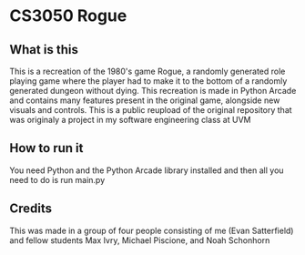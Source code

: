 # CS3050 Rogue

## What is this
This is a recreation of the 1980's game Rogue, a randomly generated role playing game where the player had to make it to the bottom of a randomly generated dungeon without dying. This recreation is made in Python Arcade and contains many features present in the original game, alongside new visuals and controls. This is a public reupload of the original repository that was originaly a project in my software engineering class at UVM

## How to run it
You need Python and the Python Arcade library installed and then all you need to do is run main.py

## Credits
This was made in a group of four people consisting of me (Evan Satterfield) and fellow students Max Ivry, Michael Piscione, and Noah Schonhorn
